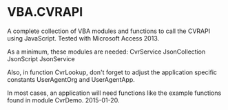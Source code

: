 # VBA.CVRAPI
A complete collection of VBA modules and functions to call the CVRAPI using JavaScript.
Tested with Microsoft Access 2013.

As a minimum, these modules are needed:
   CvrService
   JsonCollection
   JsonScript
   JsonService

Also, in function CvrLookup, don't forget to adjust the application specific constants UserAgentOrg and UserAgentApp.

In most cases, an application will need functions like the example functions found in module CvrDemo.
2015-01-20.
